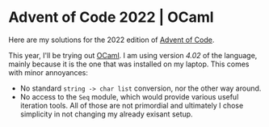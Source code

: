 # Advent of Code 2022 | OCaml

Here are my solutions for the 2022 edition of [Advent of Code](https://adventofcode.com/2022/about).

This year, I'll be trying out [OCaml](https://ocaml.org/). I am using version *4.02* of the language, mainly because it is the one that was installed on my laptop. 
This comes with minor annoyances:
  - No standard `string -> char list` conversion, nor the other way around.
  - No access to the `Seq` module, which would provide various useful iteration tools.
All of those are not primordial and ultimately I chose simplicity in not changing my already exisant setup.
